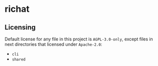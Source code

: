 # richat

## Licensing

Default license for any file in this project is `AGPL-3.0-only`, except files in next directories that licensed under `Apache-2.0`:

- `cli`
- `shared`
